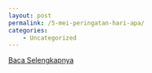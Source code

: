 ```yaml
---
layout: post
permalink: /5-mei-peringatan-hari-apa/
categories:
    - Uncategorized
---
```


[Baca Selengkapnya](/09)